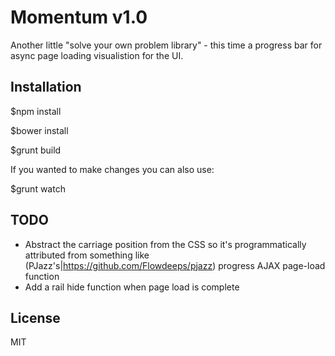 # Momentum v1.0

Another little "solve your own problem library" - this time
a progress bar for async page loading visualistion for the
UI.

## Installation

$npm install

$bower install

$grunt build

If you wanted to make changes you can also use:

$grunt watch

## TODO

* Abstract the carriage position from the CSS so it's programmatically attributed from something like (PJazz's|https://github.com/Flowdeeps/pjazz) progress AJAX page-load function
* Add a rail hide function when page load is complete

## License
MIT
